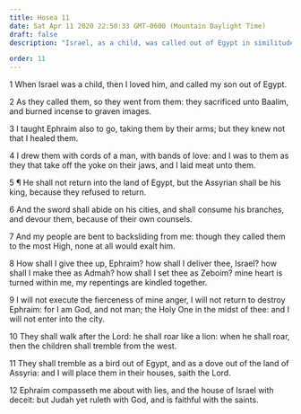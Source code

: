 ```yaml
---
title: Hosea 11
date: Sat Apr 11 2020 22:50:33 GMT-0600 (Mountain Daylight Time)
draft: false
description: "Israel, as a child, was called out of Egypt in similitude of our Lord, as a child, coming out of Egypt—But Ephraim turns away from the Lord."

order: 11
---
```

    
1 When Israel was a child, then I loved him, and called my son out of Egypt.

2 As they called them, so they went from them: they sacrificed unto Baalim, and burned incense to graven images.

3 I taught Ephraim also to go, taking them by their arms; but they knew not that I healed them.

4 I drew them with cords of a man, with bands of love: and I was to them as they that take off the yoke on their jaws, and I laid meat unto them.

5 ¶ He shall not return into the land of Egypt, but the Assyrian shall be his king, because they refused to return.

6 And the sword shall abide on his cities, and shall consume his branches, and devour them, because of their own counsels.

7 And my people are bent to backsliding from me: though they called them to the most High, none at all would exalt him.

8 How shall I give thee up, Ephraim? how shall I deliver thee, Israel? how shall I make thee as Admah? how shall I set thee as Zeboim? mine heart is turned within me, my repentings are kindled together.

9 I will not execute the fierceness of mine anger, I will not return to destroy Ephraim: for I am God, and not man; the Holy One in the midst of thee: and I will not enter into the city.

10 They shall walk after the Lord: he shall roar like a lion: when he shall roar, then the children shall tremble from the west.

11 They shall tremble as a bird out of Egypt, and as a dove out of the land of Assyria: and I will place them in their houses, saith the Lord.

12 Ephraim compasseth me about with lies, and the house of Israel with deceit: but Judah yet ruleth with God, and is faithful with the saints.

